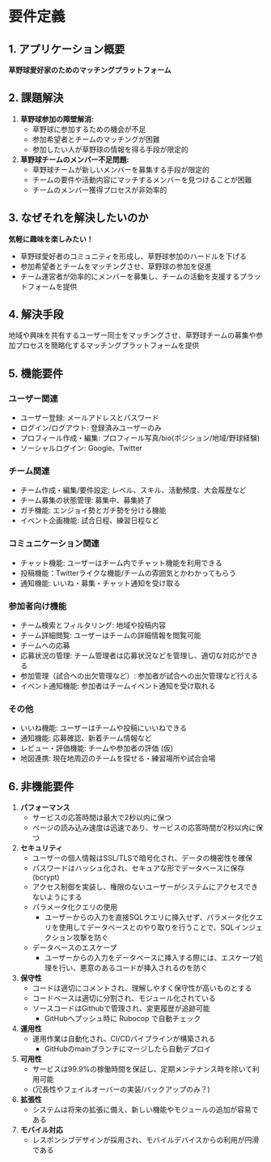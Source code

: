 # 要件定義
## 1. アプリケーション概要
**草野球愛好家のためのマッチングプラットフォーム**

## 2. 課題解決
1. **草野球参加の障壁解消:**
    - 草野球に参加するための機会が不足
    - 参加希望者とチームのマッチングが困難
    - 参加したい人が草野球の情報を得る手段が限定的
2. **草野球チームのメンバー不足問題:**
    - 草野球チームが新しいメンバーを募集する手段が限定的
    - チームの要件や活動内容にマッチするメンバーを見つけることが困難
    - チームのメンバー獲得プロセスが非効率的

## 3. なぜそれを解決したいのか
**気軽に趣味を楽しみたい！**

- 草野球愛好者のコミュニティを形成し、草野球参加のハードルを下げる
- 参加希望者とチームをマッチングさせ、草野球の参加を促進
- チーム運営者が効率的にメンバーを募集し、チームの活動を支援するプラットフォームを提供

## 4. 解決手段
地域や興味を共有するユーザー同士をマッチングさせ、草野球チームの募集や参加プロセスを簡略化するマッチングプラットフォームを提供

## 5. 機能要件

### **ユーザー関連**
- ユーザー登録: メールアドレスとパスワード
- ログイン/ログアウト: 登録済みユーザーのみ
- プロフィール作成・編集: プロフィール写真/bio(ポジション/地域/野球経験)
- ソーシャルログイン: Google、Twitter

### **チーム関連**
- チーム作成・編集/要件設定: レベル、スキル、活動頻度、大会履歴など
- チーム募集の状態管理: 募集中、募集終了
- ガチ機能: エンジョイ勢とガチ勢を分ける機能
- イベント企画機能: 試合日程、練習日程など

### **コミュニケーション関連**
- チャット機能: ユーザーはチーム内でチャット機能を利用できる
- 投稿機能：Twitterライクな機能/チームの雰囲気とかわかってもらう
- 通知機能: いいね・募集・チャット通知を受け取る

### **参加者向け機能**
- チーム検索とフィルタリング: 地域や投稿内容
- チーム詳細閲覧: ユーザーはチームの詳細情報を閲覧可能
- チームへの応募
- 応募状況の管理: チーム管理者は応募状況などを管理し、適切な対応ができる
- 参加管理（試合への出欠管理など）: 参加者が試合への出欠管理など行える
- イベント通知機能: 参加者はチームイベント通知を受け取れる

### **その他**
- いいね機能: ユーザーはチームや投稿にいいねできる
- 通知機能: 応募確認、新着チーム情報など
- レビュー・評価機能: チームや参加者の評価 (仮)
- 地図連携: 現在地周辺のチームを探せる・練習場所や試合会場

## 6. 非機能要件
1. **パフォーマンス**
    - サービスの応答時間は最大で2秒以内に保つ
    - ページの読み込み速度は迅速であり、サービスの応答時間が2秒以内に保つ
2. **セキュリティ**
    - ユーザーの個人情報はSSL/TLSで暗号化され、データの機密性を確保
    - パスワードはハッシュ化され、セキュアな形でデータベースに保存(bcrypt)
    - アクセス制御を実装し、権限のないユーザーがシステムにアクセスできないようにする
    - パラメータ化クエリの使用
        -  ユーザーからの入力を直接SQLクエリに挿入せず、パラメータ化クエリを使用してデータベースとのやり取りを行うことで、SQLインジェクション攻撃を防ぐ
    - データベースのエスケープ
        - ユーザーからの入力をデータベースに挿入する際には、エスケープ処理を行い、悪意のあるコードが挿入されるのを防ぐ
3. **保守性**
    - コードは適切にコメントされ、理解しやすく保守性が高いものとする
    - コードベースは適切に分割され、モジュール化されている
    - ソースコードはGithubで管理され、変更履歴が追跡可能
        - GitHubへプッシュ時に Rubocop で自動チェック
4. **運用性**
    - 運用作業は自動化され、CI/CDパイプラインが構築される
        - GitHubのmainブランチにマージしたら自動デプロイ
5. **可用性**
    - サービスは99.9%の稼働時間を保証し、定期メンテナンス時を除いて利用可能
    - (冗長性やフェイルオーバーの実装/バックアップのみ？)
6. **拡張性**
    - システムは将来の拡張に備え、新しい機能やモジュールの追加が容易である
7. **モバイル対応**
    - レスポンシブデザインが採用され、モバイルデバイスからの利用が円滑である